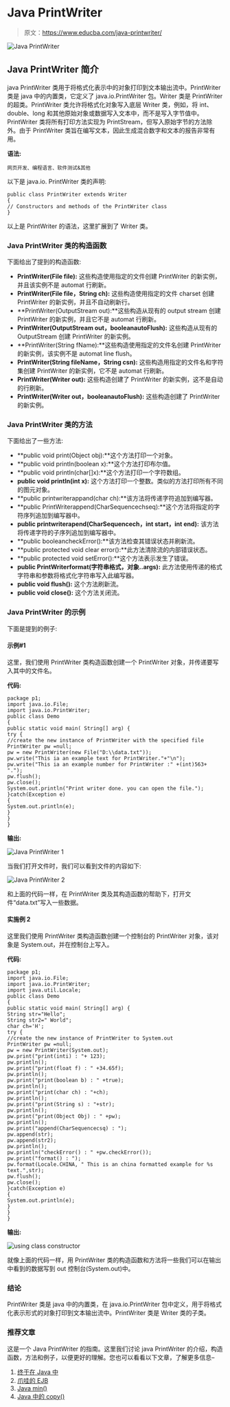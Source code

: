 # Java PrintWriter

> 原文：<https://www.educba.com/java-printwriter/>

![Java PrintWriter](img/57577143f3ddad7dd1ab40b53dfdc0f6.png)



## Java PrintWriter 简介

java PrintWriter 类用于将格式化表示中的对象打印到文本输出流中。PrintWriter 类是 java 中的内置类，它定义了 java.io.PrintWriter 包。Writer 类是 PrintWriter 的超类。PrintWriter 类允许将格式化对象写入底层 Writer 类，例如，将 int、double、long 和其他原始对象或数据写入文本中，而不是写入字节值中。PrintWriter 类将所有打印方法实现为 PrintStream，但写入原始字节的方法除外。由于 PrintWriter 类旨在编写文本，因此生成混合数字和文本的报告非常有用。

**语法:**

<small>网页开发、编程语言、软件测试&其他</small>

以下是 java.io. PrintWriter 类的声明:

```
public class PrintWriter extends Writer
{
// Constructors and methods of the PrintWriter class
}
```

以上是 PrintWriter 的语法，这里扩展到了 Writer 类。

### Java PrintWriter 类的构造函数

下面给出了提到的构造函数:

*   **PrintWriter(File file):** 这些构造使用指定的文件创建 PrintWriter 的新实例，并且该实例不是 automat 行刷新。
*   **PrintWriter(File file，String ch):** 这些构造使用指定的文件 charset 创建 PrintWriter 的新实例，并且不自动刷新行。
*   **PrintWriter(OutputStream out):**这些构造从现有的 output stream 创建 PrintWriter 的新实例，并且它不是 automat 行刷新。
*   **PrintWriter(OutputStream out，booleanautoFlush):** 这些构造从现有的 OutputStream 创建 PrintWriter 的新实例。
*   **PrintWriter(String fName):**这些构造使用指定的文件名创建 PrintWriter 的新实例，该实例不是 automat line flush。
*   **PrintWriter(String fileName，String csn):** 这些构造用指定的文件名和字符集创建 PrintWriter 的新实例，它不是 automat 行刷新。
*   **PrintWriter(Writer out):** 这些构造创建了 PrintWriter 的新实例，这不是自动的行刷新。
*   **PrintWriter(Writer out，booleanautoFlush):** 这些构造创建了 PrintWriter 的新实例。

### Java PrintWriter 类的方法

下面给出了一些方法:

*   **public void print(Object obj):**这个方法打印一个对象。
*   **public void println(boolean x):**这个方法打印布尔值。
*   **public void println(char[]x):**这个方法打印一个字符数组。
*   **public void println(int x):** 这个方法打印一个整数。类似的方法打印所有不同的图元对象。
*   **public printwriterappand(char ch):**该方法将传递字符追加到编写器。
*   **public PrintWriterappend(CharSequencechseq):**这个方法将指定的字符序列追加到编写器中。
*   **public printwriterapend(CharSequencech，int start，int end):** 该方法将传递字符的子序列追加到编写器中。
*   **public booleancheckError():**该方法检查其错误状态并刷新流。
*   **public protected void clear error():**此方法清除流的内部错误状态。
*   **public protected void setError():**这个方法表示发生了错误。
*   **public PrintWriterformat(字符串格式，对象..args):** 此方法使用传递的格式字符串和参数将格式化字符串写入此编写器。
*   **public void flush():** 这个方法刷新流。
*   **public void close():** 这个方法关闭流。

### Java PrintWriter 的示例

下面是提到的例子:

#### 示例#1

这里，我们使用 PrintWriter 类构造函数创建一个 PrintWriter 对象，并传递要写入其中的文件名。

**代码:**

```
package p1;
import java.io.File;
import java.io.PrintWriter;
public class Demo
{
public static void main( String[] arg) {
try {
//create the new instance of PrintWriter with the specified file
PrintWriter pw =null;
pw = new PrintWriter(new File("D:\\data.txt"));
pw.write("This ia an example text for PrintWriter."+"\n");
pw.write("This ia an example number for PrintWriter :" +(int)563+ ".");
pw.flush();
pw.close();
System.out.println("Print writer done. you can open the file.");
}catch(Exception e)
{
System.out.println(e);
}
}
}
```

**输出:**

![Java PrintWriter 1](img/e49b2eed87c144003892878a839b93e5.png)



当我们打开文件时，我们可以看到文件的内容如下:

![Java PrintWriter 2](img/4b1c1c9c8b5f069d4ca22ad02ec2fbec.png)



和上面的代码一样，在 PrintWriter 类及其构造函数的帮助下，打开文件“data.txt”写入一些数据。

#### 实施例 2

这里我们使用 PrintWriter 类构造函数创建一个控制台的 PrintWriter 对象，该对象是 System.out，并在控制台上写入。

**代码:**

```
package p1;
import java.io.File;
import java.io.PrintWriter;
import java.util.Locale;
public class Demo
{
public static void main( String[] arg) {
String str="Hello";
String str2=" World";
char ch='H';
try {
//create the new instance of PrintWriter to System.out
PrintWriter pw =null;
pw = new PrintWriter(System.out);
pw.print("print(inti) : "+ 123);
pw.println();
pw.print("print(float f) : " +34.65f);
pw.println();
pw.print("print(boolean b) : " +true);
pw.println();
pw.print("print(char ch) : "+ch);
pw.println();
pw.print("print(String s) : "+str);
pw.println();
pw.print("print(Object Obj) : " +pw);
pw.println();
pw.print("append(CharSequencecsq) : ");
pw.append(str);
pw.append(str2);
pw.println();
pw.println("checkError() : " +pw.checkError());
pw.print("format() : ");
pw.format(Locale.CHINA, " This is an china formatted example for %s text.",str);
pw.flush();
pw.close();
}catch(Exception e)
{
System.out.println(e);
}
}
}
```

**输出:**

![using class constructor](img/8d779caad7cafe88fae9a1bd7e7e377f.png)



就像上面的代码一样，用 PrintWriter 类的构造函数和方法将一些我们可以在输出中看到的数据写到 out 控制台(System.out)中。

### 结论

PrintWriter 类是 java 中的内置类，在 java.io.PrintWriter 包中定义，用于将格式化表示形式的对象打印到文本输出流中。PrintWriter 类是 Writer 类的子类。

### 推荐文章

这是一个 Java PrintWriter 的指南。这里我们讨论 java PrintWriter 的介绍，构造函数，方法和例子，以便更好的理解。您也可以看看以下文章，了解更多信息–

1.  [终于在 Java 中](https://www.educba.com/finally-in-java/)
2.  [爪哇的 EJB](https://www.educba.com/ejb-in-java/)
3.  [Java min()](https://www.educba.com/java-min/)
4.  [Java 中的 copy()](https://www.educba.com/copy-in-java/)





